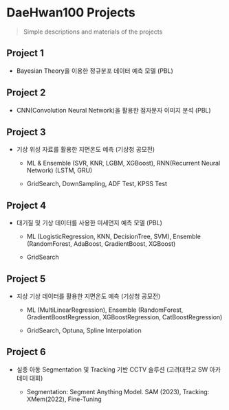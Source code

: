 # DaeHwan100 Projects
> Simple descriptions and materials of the projects

## Project 1

- Bayesian Theory을 이용한 정규분포 데이터 예측 모델 (PBL)

## Project 2

- CNN(Convolution Neural Network)을 활용한 점자문자 이미지 분석 (PBL)

## Project 3

- 기상 위성 자료를 활용한 지면온도 예측 (기상청 공모전)
  
  - ML & Ensemble (SVR, KNR, LGBM, XGBoost), RNN(Recurrent Neural Network) (LSTM, GRU)
    
  - GridSearch, DownSampling, ADF Test, KPSS Test

## Project 4

- 대기질 및 기상 데이터를 사용한 미세먼지 예측 모델 (PBL)
  
    - ML (LogisticRegression, KNN, DecisionTree, SVM), Ensemble (RandomForest, AdaBoost, GradientBoost, XGBoost)
      
    - GridSearch

## Project 5

- 지상 기상 데이터를 활용한 지면온도 예측 (기상청 공모전)
  
    - ML (MultiLinearRegression), Ensemble (RandomForest, GradientBoostRegression, XGBoostRegression, CatBoostRegression)
      
    - GridSearch, Optuna, Spline Interpolation
      
## Project 6

- 실종 아동 Segmentation 및 Tracking 기반 CCTV 솔루션 (고려대학교 SW 아카데미 대회)
  
    - Segmentation: Segment Anything Model. SAM (2023), Tracking: XMem(2022), Fine-Tuning
